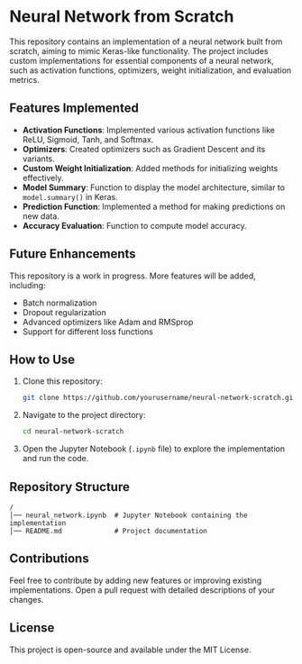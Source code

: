 # Neural Network from Scratch

This repository contains an implementation of a neural network built from scratch, aiming to mimic Keras-like functionality. The project includes custom implementations for essential components of a neural network, such as activation functions, optimizers, weight initialization, and evaluation metrics.

## Features Implemented
- **Activation Functions**: Implemented various activation functions like ReLU, Sigmoid, Tanh, and Softmax.
- **Optimizers**: Created optimizers such as Gradient Descent and its variants.
- **Custom Weight Initialization**: Added methods for initializing weights effectively.
- **Model Summary**: Function to display the model architecture, similar to `model.summary()` in Keras.
- **Prediction Function**: Implemented a method for making predictions on new data.
- **Accuracy Evaluation**: Function to compute model accuracy.

## Future Enhancements
This repository is a work in progress. More features will be added, including:
- Batch normalization
- Dropout regularization
- Advanced optimizers like Adam and RMSprop
- Support for different loss functions

## How to Use
1. Clone this repository:
   ```bash
   git clone https://github.com/yourusername/neural-network-scratch.git
   ```
2. Navigate to the project directory:
   ```bash
   cd neural-network-scratch
   ```
3. Open the Jupyter Notebook (`.ipynb` file) to explore the implementation and run the code.

## Repository Structure
```
/
│── neural_network.ipynb  # Jupyter Notebook containing the implementation
│── README.md             # Project documentation
```

## Contributions
Feel free to contribute by adding new features or improving existing implementations. Open a pull request with detailed descriptions of your changes.

## License
This project is open-source and available under the MIT License.
